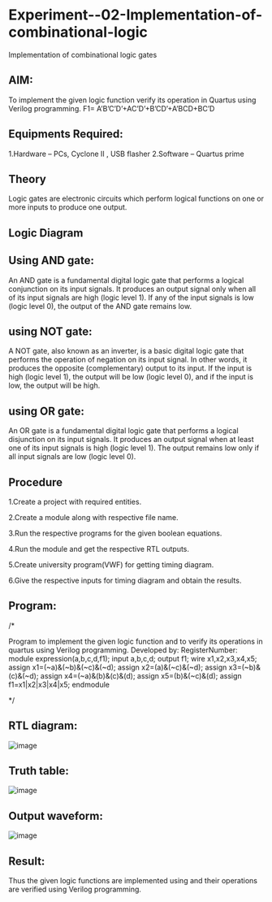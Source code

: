 # Experiment--02-Implementation-of-combinational-logic

Implementation of combinational logic gates
 
## AIM:

To implement the given logic function verify its operation in Quartus using Verilog programming.
 F1= A’B’C’D’+AC’D’+B’CD’+A’BCD+BC’D 
 
## Equipments Required:

 1.Hardware – PCs, Cyclone II , USB flasher
 2.Software – Quartus prime

## Theory

 Logic gates are electronic circuits which perform logical functions on one or more inputs to produce one output.

## Logic Diagram

## Using AND gate:
An AND gate is a fundamental digital logic gate that performs a logical conjunction on its input signals. It produces an output signal only when all of its input signals are high (logic level 1). If any of the input signals is low (logic level 0), the output of the AND gate remains low.

## using NOT gate:
A NOT gate, also known as an inverter, is a basic digital logic gate that performs the operation of negation on its input signal. In other words, it produces the opposite (complementary) output to its input. If the input is high (logic level 1), the output will be low (logic level 0), and if the input is low, the output will be high.

## using OR gate:
An OR gate is a fundamental digital logic gate that performs a logical disjunction on its input signals. It produces an output signal when at least one of its input signals is high (logic level 1). The output remains low only if all input signals are low (logic level 0).

## Procedure

1.Create a project with required entities.

2.Create a module along with respective file name.

3.Run the respective programs for the given boolean equations.

4.Run the module and get the respective RTL outputs.

5.Create university program(VWF) for getting timing diagram. 

6.Give the respective inputs for timing diagram and obtain the results.

## Program:
/*

Program to implement the given logic function and to verify its operations in quartus using Verilog programming.
Developed by: 
RegisterNumber:
module expression(a,b,c,d,f1);
input a,b,c,d;
output f1;
wire x1,x2,x3,x4,x5;
assign x1=(~a)&(~b)&(~c)&(~d);
assign x2=(a)&(~c)&(~d);
assign x3=(~b)&(c)&(~d);
assign x4=(~a)&(b)&(c)&(d);
assign x5=(b)&(~c)&(d);
assign f1=x1|x2|x3|x4|x5;
endmodule

*/

## RTL diagram:

![image](https://github.com/DINESH18032004/Experiment--02-Implementation-of-combinational-logic-/assets/119477784/decb39e8-8c0f-4bb1-8253-46e71a62f277)

## Truth table:

![image](https://github.com/DINESH18032004/Experiment--02-Implementation-of-combinational-logic-/assets/119477784/007762cc-e468-4593-843b-b84e2d9998d4)

## Output waveform:

![image](https://github.com/DINESH18032004/Experiment--02-Implementation-of-combinational-logic-/assets/119477784/44bdc47d-3334-4d2f-bab7-60731cfd6556)


## Result:

Thus the given logic functions are implemented using  and their operations are verified using Verilog programming.
